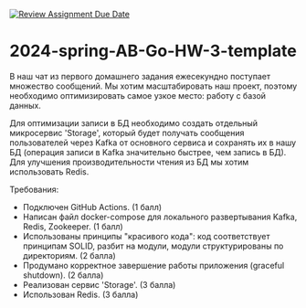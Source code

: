 [![Review Assignment Due Date](https://classroom.github.com/assets/deadline-readme-button-24ddc0f5d75046c5622901739e7c5dd533143b0c8e959d652212380cedb1ea36.svg)](https://classroom.github.com/a/kF9GUL1O)
# 2024-spring-AB-Go-HW-3-template

В наш чат из первого домашнего задания ежесекундно поступает множество сообщений. Мы хотим масштабировать наш проект, поэтому необходимо оптимизировать самое узкое место: работу с базой данных.

Для оптимизации записи в БД необходимо создать отдельный микросервис 'Storage', который будет получать сообщения пользователей через Kafka от основного сервиса и сохранять их в нашу БД (операция записи в Kafka значительно быстрее, чем запись в БД).
Для улучшения производительности чтения из БД мы хотим использовать Redis.

Требования:
* Подключен GitHub Actions. (1 балл)
* Написан файл docker-compose для локального развертывания Kafka, Redis, Zookeeper. (1 балл)
* Использованы принципы "красивого кода": код соответствует принципам SOLID, разбит на модули, модули структурированы по директориям. (2 балла)
* Продумано корректное завершение работы приложения (graceful shutdown). (2 балла)
* Реализован сервис 'Storage'. (3 балла)
* Использован Redis. (3 балла)
